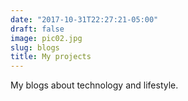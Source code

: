 ```yaml
---
date: "2017-10-31T22:27:21-05:00"
draft: false
image: pic02.jpg
slug: blogs
title: My projects
---
```


My blogs about technology and lifestyle.